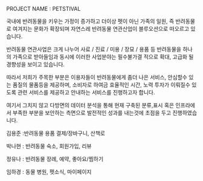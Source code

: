 PROJECT NAME : PETSTIVAL


국내에 반려동물을 키우는 가정이 증가하고 더이상 펫이 아닌 가족의 일원, 즉 반려동물로 여겨지는 문화가 확장되며 자연스레 반려동물 연관산업이 블루오션으로 떠오르고 있습니다. 

반려동물 연관사업은 크게 나누어 사료 / 진료 / 미용 / 장묘 / 용품 등 반려동물을 하나의 가족으로 받아들임과 동시에 이러한 사업분야는 필수불가결 적으로 확대, 고급화 될 경향성을 보이고 있습니다.

따라서 저희가 주목한 부분은 이용자들이 반려동물에게 좀더 나은 서비스, 안심할수 있는 품질의 물품등을 제공하며, 소비자로 하여금 효율적인 시간, 노력 투자가 이뤄질수 있도록 관련 서비스를 제공하고 안내하는 서비스를 진행하고자 합니다.

여기서 그치지 않고 다방면의 데이터 분석을 통해 현재 구축된 분류,표시 혹은 인프라에서 부족한 부분을 보안하는 측면으로 발전적인 성과를 내는것에 초점을 두고 진행하였습니다. 


김용준 :반려동물 용품 결제/장바구니, 산책로 

박나현 : 반려동물 숙소, 회원가입, 리뷰

정유나 : 반려동물 장례, 예약, 좋아요/찜하기

임하경 : 동물 병원, 펫소식, 마이페이지





